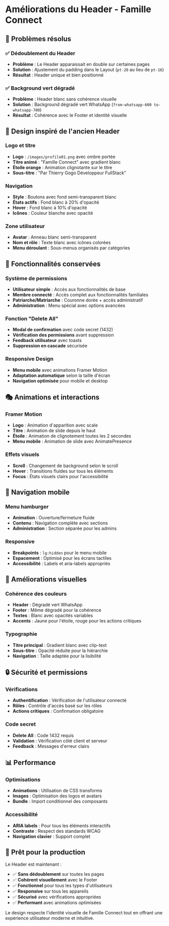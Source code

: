 # Améliorations du Header - Famille Connect

## 🎯 Problèmes résolus

### ✅ **Dédoublement du Header**
- **Problème** : Le Header apparaissait en double sur certaines pages
- **Solution** : Ajustement du padding dans le Layout (`pt-20` au lieu de `pt-16`)
- **Résultat** : Header unique et bien positionné

### ✅ **Background vert dégradé**
- **Problème** : Header blanc sans cohérence visuelle
- **Solution** : Background dégradé vert WhatsApp (`from-whatsapp-600 to-whatsapp-700`)
- **Résultat** : Cohérence avec le Footer et identité visuelle

## 🎨 **Design inspiré de l'ancien Header**

### **Logo et titre**
- **Logo** : `/images/profile01.png` avec ombre portée
- **Titre animé** : "Famille Connect" avec gradient blanc
- **Étoile orange** : Animation clignotante sur le titre
- **Sous-titre** : "Par Thierry Gogo Développeur FullStack"

### **Navigation**
- **Style** : Boutons avec fond semi-transparent blanc
- **États actifs** : Fond blanc à 20% d'opacité
- **Hover** : Fond blanc à 10% d'opacité
- **Icônes** : Couleur blanche avec opacité

### **Zone utilisateur**
- **Avatar** : Anneau blanc semi-transparent
- **Nom et rôle** : Texte blanc avec icônes colorées
- **Menu déroulant** : Sous-menus organisés par catégories

## 🔧 **Fonctionnalités conservées**

### **Système de permissions**
- **Utilisateur simple** : Accès aux fonctionnalités de base
- **Membre connecté** : Accès complet aux fonctionnalités familiales
- **Patriarche/Matriarche** : Couronne dorée + accès administratif
- **Administration** : Menu spécial avec options avancées

### **Fonction "Delete All"**
- **Modal de confirmation** avec code secret (1432)
- **Vérification des permissions** avant suppression
- **Feedback utilisateur** avec toasts
- **Suppression en cascade** sécurisée

### **Responsive Design**
- **Menu mobile** avec animations Framer Motion
- **Adaptation automatique** selon la taille d'écran
- **Navigation optimisée** pour mobile et desktop

## 🎭 **Animations et interactions**

### **Framer Motion**
- **Logo** : Animation d'apparition avec scale
- **Titre** : Animation de slide depuis le haut
- **Étoile** : Animation de clignotement toutes les 2 secondes
- **Menu mobile** : Animation de slide avec AnimatePresence

### **Effets visuels**
- **Scroll** : Changement de background selon le scroll
- **Hover** : Transitions fluides sur tous les éléments
- **Focus** : États visuels clairs pour l'accessibilité

## 📱 **Navigation mobile**

### **Menu hamburger**
- **Animation** : Ouverture/fermeture fluide
- **Contenu** : Navigation complète avec sections
- **Administration** : Section séparée pour les admins

### **Responsive**
- **Breakpoints** : `lg:hidden` pour le menu mobile
- **Espacement** : Optimisé pour les écrans tactiles
- **Accessibilité** : Labels et aria-labels appropriés

## 🌟 **Améliorations visuelles**

### **Cohérence des couleurs**
- **Header** : Dégradé vert WhatsApp
- **Footer** : Même dégradé pour la cohérence
- **Textes** : Blanc avec opacités variables
- **Accents** : Jaune pour l'étoile, rouge pour les actions critiques

### **Typographie**
- **Titre principal** : Gradient blanc avec clip-text
- **Sous-titre** : Opacité réduite pour la hiérarchie
- **Navigation** : Taille adaptée pour la lisibilité

## 🔒 **Sécurité et permissions**

### **Vérifications**
- **Authentification** : Vérification de l'utilisateur connecté
- **Rôles** : Contrôle d'accès basé sur les rôles
- **Actions critiques** : Confirmation obligatoire

### **Code secret**
- **Delete All** : Code 1432 requis
- **Validation** : Vérification côté client et serveur
- **Feedback** : Messages d'erreur clairs

## 📊 **Performance**

### **Optimisations**
- **Animations** : Utilisation de CSS transforms
- **Images** : Optimisation des logos et avatars
- **Bundle** : Import conditionnel des composants

### **Accessibilité**
- **ARIA labels** : Pour tous les éléments interactifs
- **Contraste** : Respect des standards WCAG
- **Navigation clavier** : Support complet

## 🚀 **Prêt pour la production**

Le Header est maintenant :
- ✅ **Sans dédoublement** sur toutes les pages
- ✅ **Cohérent visuellement** avec le Footer
- ✅ **Fonctionnel** pour tous les types d'utilisateurs
- ✅ **Responsive** sur tous les appareils
- ✅ **Sécurisé** avec vérifications appropriées
- ✅ **Performant** avec animations optimisées

Le design respecte l'identité visuelle de Famille Connect tout en offrant une expérience utilisateur moderne et intuitive.
